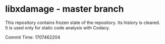 # libxdamage - master branch

This repository contains frozen state of the repository.
Its history is cleared. It is used only for static code
analysis with Codacy.

Commit Time: 1707462204